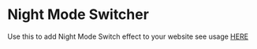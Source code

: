 # Night Mode Switcher

Use this to add Night Mode Switch effect to your website see usage <a href="https://sinconference.com">HERE</a>
